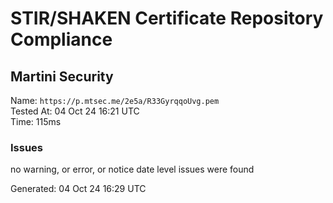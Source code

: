 # STIR/SHAKEN Certificate Repository Compliance

## Martini Security

Name: `https://p.mtsec.me/2e5a/R33GyrqqoUvg.pem`\
Tested At: 04 Oct 24 16:21 UTC\
Time: 115ms

### Issues

no warning, or error, or notice date level issues were found

Generated: 04 Oct 24 16:29 UTC